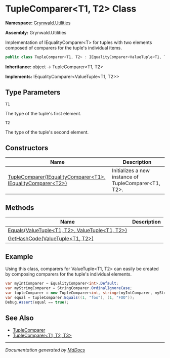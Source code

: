 # TupleComparer\<T1, T2\> Class

**Namespace:** [Grynwald.Utilities](../Namespace.md)

**Assembly:** Grynwald.Utilities

Implementation of IEqualityComparer\<T\> for tuples with two elements              composed of comparers for the tuple's individual items.

```csharp
public class TupleComparer<T1, T2> : IEqualityComparer<ValueTuple<T1, T2>>
```

**Inheritance:** object → TupleComparer\<T1, T2\>

**Implements:** IEqualityComparer\<ValueTuple\<T1, T2\>\>

## Type Parameters

`T1`

The type of the tuple's first element.

`T2`

The type of the tuple's second element.

## Constructors

| Name                                                                               | Description                                            |
| ---------------------------------------------------------------------------------- | ------------------------------------------------------ |
| [TupleComparer(IEqualityComparer\<T1\>, IEqualityComparer\<T2\>)](Constructors.md) | Initializes a new instance of TupleComparer\<T1, T2\>. |

## Methods

| Name                                                                    | Description |
| ----------------------------------------------------------------------- | ----------- |
| [Equals(ValueTuple\<T1, T2\>, ValueTuple\<T1, T2\>)](Methods/Equals.md) |             |
| [GetHashCode(ValueTuple\<T1, T2\>)](Methods/GetHashCode.md)             |             |

## Example

Using this class, comparers for ValueTuple\<T1, T2\> can easily be created by composing              comparers for the tuple's individual elements.

```csharp
var myIntComparer = EqualityComparer<int>.Default;
var myStringComparer = StringComparer.OrdinalIgnoreCase;
var tupleComparer = new TupleComparer<int, string>(myIntComparer, myStringComparer);
var equal = tupleComparer.Equals((1, "foo"), (1, "FOO"));
Debug.Assert(equal == true);
```

## See Also

- [TupleComparer](../TupleComparer/Type.md)
- [TupleComparer\<T1, T2, T3\>](../TupleComparer-3/Type.md)

___

*Documentation generated by [MdDocs](https://github.com/ap0llo/mddocs)*
